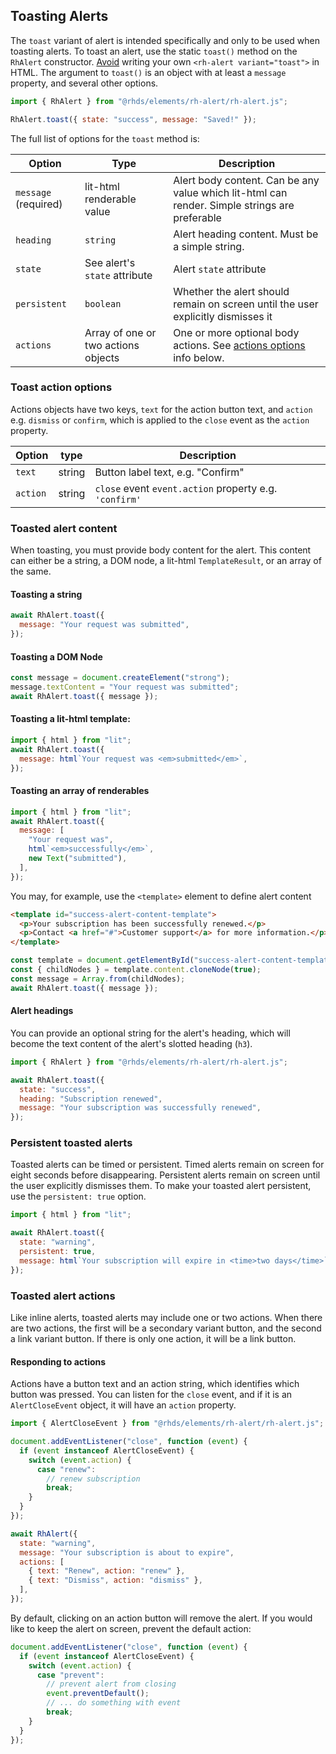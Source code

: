 ## Toasting Alerts

The `toast` variant of alert is intended specifically and only to be used when
toasting alerts. To toast an alert, use the static `toast()` method on the
`RhAlert` constructor. [Avoid](../guidelines/#toast) writing your own
`<rh-alert variant="toast">` in HTML. The argument to `toast()` is an object
with at least a `message` property, and several other options.

```js rhcodeblock
import { RhAlert } from "@rhds/elements/rh-alert/rh-alert.js";

RhAlert.toast({ state: "success", message: "Saved!" });
```

The full list of options for the `toast` method is:

<rh-table>

| Option               | Type                                | Description                                                                                   |
| -------------------- | ----------------------------------- | --------------------------------------------------------------------------------------------- |
| `message` (required) | lit-html renderable value           | Alert body content. Can be any value which lit-html can render. Simple strings are preferable |
| `heading`            | `string`                            | Alert heading content. Must be a simple string.                                               |
| `state`              | See alert's `state` attribute       | Alert `state` attribute                                                                       |
| `persistent`         | `boolean`                           | Whether the alert should remain on screen until the user explicitly dismisses it              |
| `actions`            | Array of one or two actions objects | One or more optional body actions. See [actions options](#toast-action-options) info below.   |

</rh-table>

### Toast action options

Actions objects have two keys, `text` for the action button text, and `action`
e.g. `dismiss` or `confirm`, which is applied to the `close` event as the
`action` property.

<rh-table>

| Option   | type   | Description                                            |
| -------- | ------ | ------------------------------------------------------ |
| `text`   | string | Button label text, e.g. "Confirm"                      |
| `action` | string | `close` event `event.action` property e.g. `'confirm'` |

</rh-table>

### Toasted alert content

When toasting, you must provide body content for the alert. This content can
either be a string, a DOM node, a lit-html `TemplateResult`, or an array of the
same.

#### Toasting a string

```js rhcodeblock
await RhAlert.toast({
  message: "Your request was submitted",
});
```

#### Toasting a DOM Node

```js rhcodeblock
const message = document.createElement("strong");
message.textContent = "Your request was submitted";
await RhAlert.toast({ message });
```

#### Toasting a lit-html template:

```js rhcodeblock
import { html } from "lit";
await RhAlert.toast({
  message: html`Your request was <em>submitted</em>`,
});
```

#### Toasting an array of renderables

```js rhcodeblock
import { html } from "lit";
await RhAlert.toast({
  message: [
    "Your request was",
    html`<em>successfully</em>`,
    new Text("submitted"),
  ],
});
```

You may, for example, use the `<template>` element to define alert content

```html rhcodeblock
<template id="success-alert-content-template">
  <p>Your subscription has been successfully renewed.</p>
  <p>Contact <a href="#">Customer support</a> for more information.</p>
</template>
```

```js rhcodeblock
const template = document.getElementById("success-alert-content-template");
const { childNodes } = template.content.cloneNode(true);
const message = Array.from(childNodes);
await RhAlert.toast({ message });
```

#### Alert headings

You can provide an optional string for the alert's heading, which will
become the text content of the alert's slotted heading (`h3`).

```js rhcodeblock
import { RhAlert } from "@rhds/elements/rh-alert/rh-alert.js";

await RhAlert.toast({
  state: "success",
  heading: "Subscription renewed",
  message: "Your subscription was successfully renewed",
});
```

### Persistent toasted alerts

Toasted alerts can be timed or persistent. Timed alerts remain on screen for
eight seconds before disappearing. Persistent alerts remain on screen until the
user explicitly dismisses them. To make your toasted alert persistent, use the
`persistent: true` option.

```js rhcodeblock
import { html } from "lit";

await RhAlert.toast({
  state: "warning",
  persistent: true,
  message: html`Your subscription will expire in <time>two days</time>`,
});
```

### Toasted alert actions

Like inline alerts, toasted alerts may include one or two actions. When there
are two actions, the first will be a secondary variant button, and the second
a link variant button. If there is only one action, it will be a link button.

#### Responding to actions

Actions have a button text and an action string, which identifies which button
was pressed. You can listen for the `close` event, and if it is an
`AlertCloseEvent` object, it will have an `action` property.

```js rhcodeblock
import { AlertCloseEvent } from "@rhds/elements/rh-alert/rh-alert.js";

document.addEventListener("close", function (event) {
  if (event instanceof AlertCloseEvent) {
    switch (event.action) {
      case "renew":
        // renew subscription
        break;
    }
  }
});

await RhAlert({
  state: "warning",
  message: "Your subscription is about to expire",
  actions: [
    { text: "Renew", action: "renew" },
    { text: "Dismiss", action: "dismiss" },
  ],
});
```

By default, clicking on an action button will remove the alert. If you would
like to keep the alert on screen, prevent the default action:

```js rhcodeblock
document.addEventListener("close", function (event) {
  if (event instanceof AlertCloseEvent) {
    switch (event.action) {
      case "prevent":
        // prevent alert from closing
        event.preventDefault();
        // ... do something with event
        break;
    }
  }
});
```

<style data-helmet>
rh-code-block + rh-code-block { margin-block-start: var(--rh-space-xl); }
</style>
